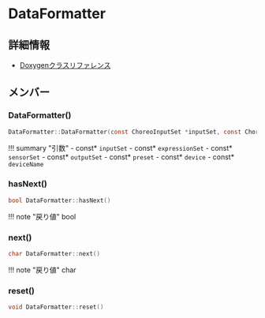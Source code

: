 # DataFormatter



## 詳細情報

- [Doxygenクラスリファレンス](https://lang-ship.com/reference/Arduino/latest/class_data_formatter.html)

## メンバー

### DataFormatter()



```c
DataFormatter::DataFormatter(const ChoreoInputSet *inputSet, const ChoreoInputExpressionSet *expressionSet, const ChoreoSensorInputSet *sensorSet, const ChoreoOutputSet *outputSet, const ChoreoPreset *preset, const ChoreoDevice *device, const ChoreoDevice *deviceName)
```

!!! summary "引数"
	- const* `inputSet` 
	- const* `expressionSet` 
	- const* `sensorSet` 
	- const* `outputSet` 
	- const* `preset` 
	- const* `device` 
	- const* `deviceName` 



### hasNext()



```c
bool DataFormatter::hasNext()
```

!!! note "戻り値"
	bool



### next()



```c
char DataFormatter::next()
```

!!! note "戻り値"
	char



### reset()



```c
void DataFormatter::reset()
```



